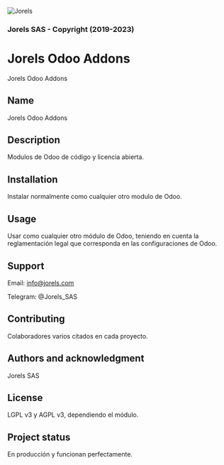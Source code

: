![Jorels](https://www.jorels.com/web/image/res.company/1/logo)
### Jorels SAS - Copyright (2019-2023)

# Jorels Odoo Addons

Jorels Odoo Addons

## Name
Jorels Odoo Addons

## Description
Modulos de Odoo de código y licencia abierta.

## Installation
Instalar normalmente como cualquier otro modulo de Odoo.

## Usage
Usar como cualquier otro módulo de Odoo, teniendo en cuenta la reglamentación legal que corresponda en las configuraciones de Odoo.

## Support
Email: info@jorels.com

Telegram: @Jorels_SAS

## Contributing
Colaboradores varios citados en cada proyecto.

## Authors and acknowledgment
Jorels SAS

## License
LGPL v3 y AGPL v3, dependiendo el módulo.

## Project status
En producción y funcionan perfectamente.
